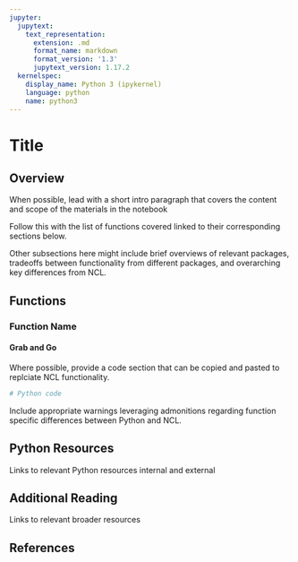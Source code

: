 ```yaml
---
jupyter:
  jupytext:
    text_representation:
      extension: .md
      format_name: markdown
      format_version: '1.3'
      jupytext_version: 1.17.2
  kernelspec:
    display_name: Python 3 (ipykernel)
    language: python
    name: python3
---
```


# Title
<!---
Title of the notebook should be the name of the function or category of functions
that are being documented.

This should be the only top level header in the notebook.

Remove comments like this before submitting the notebook.
-->

## Overview
When possible, lead with a short intro paragraph that covers the content and scope of the materials in the notebook

Follow this with the list of functions covered linked to their corresponding sections below.

Other subsections here might include brief overviews of relevant packages, tradeoffs between functionality
from different packages, and overarching key differences from NCL.

## Functions

### Function Name

#### Grab and Go

Where possible, provide a code section that can be copied and pasted to replciate NCL functionality.

```python
# Python code
```

Include appropriate warnings leveraging admonitions regarding function specific differences between Python and NCL.

## Python Resources
Links to relevant Python resources internal and external

## Additional Reading
Links to relevant broader resources

## References
```{footbibliography}
```
